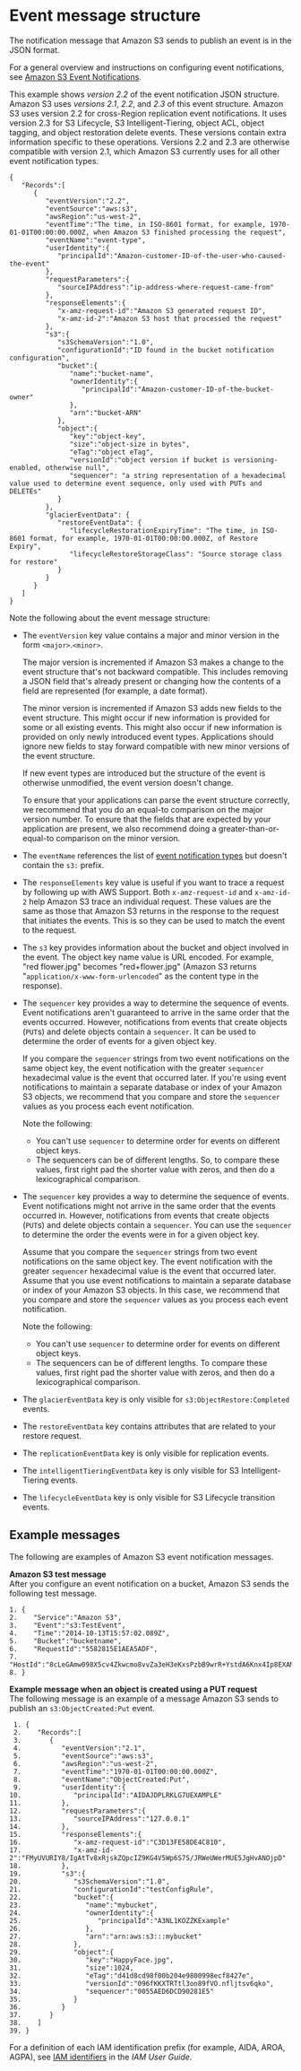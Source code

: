 # Event message structure<a name="notification-content-structure"></a>

The notification message that Amazon S3 sends to publish an event is in the JSON format\.

For a general overview and instructions on configuring event notifications, see [Amazon S3 Event Notifications](NotificationHowTo.md)\.

This example shows *version 2\.2* of the event notification JSON structure\. Amazon S3 uses *versions 2\.1*, *2\.2*, and *2\.3* of this event structure\. Amazon S3 uses version 2\.2 for cross\-Region replication event notifications\. It uses version 2\.3 for S3 Lifecycle, S3 Intelligent\-Tiering, object ACL, object tagging, and object restoration delete events\. These versions contain extra information specific to these operations\. Versions 2\.2 and 2\.3 are otherwise compatible with version 2\.1, which Amazon S3 currently uses for all other event notification types\.

```
{  
   "Records":[  
      {  
         "eventVersion":"2.2",
         "eventSource":"aws:s3",
         "awsRegion":"us-west-2",
         "eventTime":"The time, in ISO-8601 format, for example, 1970-01-01T00:00:00.000Z, when Amazon S3 finished processing the request",
         "eventName":"event-type",
         "userIdentity":{  
            "principalId":"Amazon-customer-ID-of-the-user-who-caused-the-event"
         },
         "requestParameters":{  
            "sourceIPAddress":"ip-address-where-request-came-from"
         },
         "responseElements":{  
            "x-amz-request-id":"Amazon S3 generated request ID",
            "x-amz-id-2":"Amazon S3 host that processed the request"
         },
         "s3":{  
            "s3SchemaVersion":"1.0",
            "configurationId":"ID found in the bucket notification configuration",
            "bucket":{  
               "name":"bucket-name",
               "ownerIdentity":{  
                  "principalId":"Amazon-customer-ID-of-the-bucket-owner"
               },
               "arn":"bucket-ARN"
            },
            "object":{  
               "key":"object-key",
               "size":"object-size in bytes",
               "eTag":"object eTag",
               "versionId":"object version if bucket is versioning-enabled, otherwise null",
               "sequencer": "a string representation of a hexadecimal value used to determine event sequence, only used with PUTs and DELETEs"
            }
         },
         "glacierEventData": {
            "restoreEventData": {
               "lifecycleRestorationExpiryTime": "The time, in ISO-8601 format, for example, 1970-01-01T00:00:00.000Z, of Restore Expiry",
               "lifecycleRestoreStorageClass": "Source storage class for restore"
            }
         }
      }
   ]
}
```

Note the following about the event message structure:
+ The `eventVersion` key value contains a major and minor version in the form `<major>`\.`<minor>`\.

  The major version is incremented if Amazon S3 makes a change to the event structure that's not backward compatible\. This includes removing a JSON field that's already present or changing how the contents of a field are represented \(for example, a date format\)\.

  The minor version is incremented if Amazon S3 adds new fields to the event structure\. This might occur if new information is provided for some or all existing events\. This might also occur if new information is provided on only newly introduced event types\. Applications should ignore new fields to stay forward compatible with new minor versions of the event structure\.

  If new event types are introduced but the structure of the event is otherwise unmodified, the event version doesn't change\.

  To ensure that your applications can parse the event structure correctly, we recommend that you do an equal\-to comparison on the major version number\. To ensure that the fields that are expected by your application are present, we also recommend doing a greater\-than\-or\-equal\-to comparison on the minor version\.
+ The `eventName` references the list of [event notification types](https://docs.aws.amazon.com/AmazonS3/latest/userguide/notification-how-to-event-types-and-destinations.html) but doesn't contain the `s3:` prefix\.
+ The `responseElements` key value is useful if you want to trace a request by following up with AWS Support\. Both `x-amz-request-id` and `x-amz-id-2` help Amazon S3 trace an individual request\. These values are the same as those that Amazon S3 returns in the response to the request that initiates the events\. This is so they can be used to match the event to the request\.
+ The `s3` key provides information about the bucket and object involved in the event\. The object key name value is URL encoded\. For example, "red flower\.jpg" becomes "red\+flower\.jpg" \(Amazon S3 returns "`application/x-www-form-urlencoded`" as the content type in the response\)\.
+ The `sequencer` key provides a way to determine the sequence of events\. Event notifications aren't guaranteed to arrive in the same order that the events occurred\. However, notifications from events that create objects \(`PUT`s\) and delete objects contain a `sequencer`\. It can be used to determine the order of events for a given object key\. 

  If you compare the `sequencer` strings from two event notifications on the same object key, the event notification with the greater `sequencer` hexadecimal value is the event that occurred later\. If you're using event notifications to maintain a separate database or index of your Amazon S3 objects, we recommend that you compare and store the `sequencer` values as you process each event notification\. 

  Note the following:
  + You can't use `sequencer` to determine order for events on different object keys\.
  + The sequencers can be of different lengths\. So, to compare these values, first right pad the shorter value with zeros, and then do a lexicographical comparison\.
+ The `sequencer` key provides a way to determine the sequence of events\. Event notifications might not arrive in the same order that the events occurred in\. However, notifications from events that create objects \(`PUT`s\) and delete objects contain a `sequencer`\. You can use the `sequencer` to determine the order the events were in for a given object key\. 

  Assume that you compare the `sequencer` strings from two event notifications on the same object key\. The event notification with the greater `sequencer` hexadecimal value is the event that occurred later\. Assume that you use event notifications to maintain a separate database or index of your Amazon S3 objects\. In this case, we recommend that you compare and store the `sequencer` values as you process each event notification\. 

  Note the following:
  + You can't use `sequencer` to determine order for events on different object keys\.
  + The sequencers can be of different lengths\. To compare these values, first right pad the shorter value with zeros, and then do a lexicographical comparison\.
+ The `glacierEventData` key is only visible for `s3:ObjectRestore:Completed` events\. 
+ The `restoreEventData` key contains attributes that are related to your restore request\.
+ The `replicationEventData` key is only visible for replication events\.
+ The `intelligentTieringEventData` key is only visible for S3 Intelligent\-Tiering events\.
+ The `lifecycleEventData` key is only visible for S3 Lifecycle transition events\.

## Example messages<a name="notification-content-structure-examples"></a>

The following are examples of Amazon S3 event notification messages\.

**Amazon S3 test message**  
After you configure an event notification on a bucket, Amazon S3 sends the following test message\.

```
1. {  
2.    "Service":"Amazon S3",
3.    "Event":"s3:TestEvent",
4.    "Time":"2014-10-13T15:57:02.089Z",
5.    "Bucket":"bucketname",
6.    "RequestId":"5582815E1AEA5ADF",
7.    "HostId":"8cLeGAmw098X5cv4Zkwcmo8vvZa3eH3eKxsPzbB9wrR+YstdA6Knx4Ip8EXAMPLE"
8. }
```

**Example message when an object is created using a PUT request**  
The following message is an example of a message Amazon S3 sends to publish an `s3:ObjectCreated:Put` event\.

```
 1. {  
 2.    "Records":[  
 3.       {  
 4.          "eventVersion":"2.1",
 5.          "eventSource":"aws:s3",
 6.          "awsRegion":"us-west-2",
 7.          "eventTime":"1970-01-01T00:00:00.000Z",
 8.          "eventName":"ObjectCreated:Put",
 9.          "userIdentity":{  
10.             "principalId":"AIDAJDPLRKLG7UEXAMPLE"
11.          },
12.          "requestParameters":{  
13.             "sourceIPAddress":"127.0.0.1"
14.          },
15.          "responseElements":{  
16.             "x-amz-request-id":"C3D13FE58DE4C810",
17.             "x-amz-id-2":"FMyUVURIY8/IgAtTv8xRjskZQpcIZ9KG4V5Wp6S7S/JRWeUWerMUE5JgHvANOjpD"
18.          },
19.          "s3":{  
20.             "s3SchemaVersion":"1.0",
21.             "configurationId":"testConfigRule",
22.             "bucket":{  
23.                "name":"mybucket",
24.                "ownerIdentity":{  
25.                   "principalId":"A3NL1KOZZKExample"
26.                },
27.                "arn":"arn:aws:s3:::mybucket"
28.             },
29.             "object":{  
30.                "key":"HappyFace.jpg",
31.                "size":1024,
32.                "eTag":"d41d8cd98f00b204e9800998ecf8427e",
33.                "versionId":"096fKKXTRTtl3on89fVO.nfljtsv6qko",
34.                "sequencer":"0055AED6DCD90281E5"
35.             }
36.          }
37.       }
38.    ]
39. }
```

For a definition of each IAM identification prefix \(for example, AIDA, AROA, AGPA\), see [IAM identifiers](https://docs.aws.amazon.com/IAM/latest/UserGuide/reference_identifiers.html#identifiers-prefixesl) in the *IAM User Guide*\.